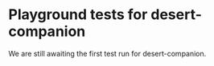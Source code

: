 # Playground tests for desert-companion
We are still awaiting the first test run for desert-companion.
